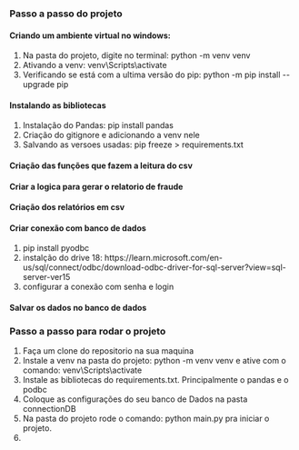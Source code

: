 ### Passo a passo do projeto

#### Criando um ambiente virtual no windows:

<ol>
  <li>Na pasta do projeto, digite no terminal: python -m venv venv</li>
  <li>Ativando a venv: venv\Scripts\activate</li>
  <li>Verificando se está com a ultima versão do pip: python -m pip install --upgrade pip</li>
</ol>

#### Instalando as bibliotecas

<ol>
    <li>Instalação do Pandas: pip install pandas</li>
    <li>Criação do gitignore e adicionando a venv nele</li>
    <li>Salvando as versoes usadas: pip freeze > requirements.txt</li>
</ol>

#### Criação das funções que fazem a leitura do csv

#### Criar a logica para gerar o relatorio de fraude

#### Criação dos relatórios em csv

#### Criar conexão com banco de dados 

<ol>
    <li>pip install pyodbc</li>
    <li>instalção do drive 18: https://learn.microsoft.com/en-us/sql/connect/odbc/download-odbc-driver-for-sql-server?view=sql-server-ver15</li>
    <li>configurar a conexão com senha e login</li>
</ol>

#### Salvar os dados no banco de dados

### Passo a passo para rodar o projeto

<ol>
    <li>Faça um clone do repositorio na sua maquina</li>
    <li>Instale a venv na pasta do projeto: python -m venv venv  e ative com o comando: venv\Scripts\activate </li>
    <li>Instale as bibliotecas do requirements.txt. Principalmente o pandas e o podbc</li>
    <li>Coloque as configurações do seu banco de Dados na pasta connectionDB</li>
    <li>Na pasta do projeto rode o comando: python main.py pra iniciar o projeto.<li>
</ol>